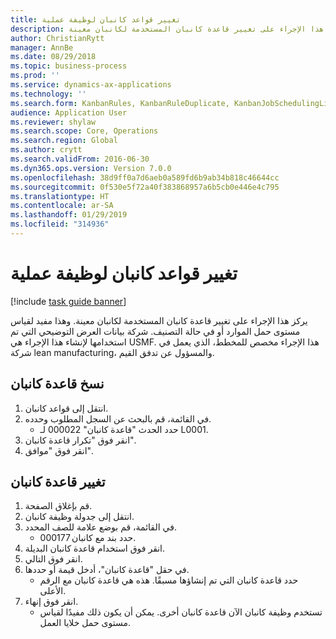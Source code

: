 ```yaml
---
title: تغيير قواعد كانبان لوظيفة عملية
description: يركز هذا الإجراء على تغيير قاعدة كانبان المستخدمة لكانبان معينة.
author: ChristianRytt
manager: AnnBe
ms.date: 08/29/2018
ms.topic: business-process
ms.prod: ''
ms.service: dynamics-ax-applications
ms.technology: ''
ms.search.form: KanbanRules, KanbanRuleDuplicate, KanbanJobSchedulingListPage, LeanRuleReassignmentWizard, KanbanReassignRuleLookup
audience: Application User
ms.reviewer: shylaw
ms.search.scope: Core, Operations
ms.search.region: Global
ms.author: crytt
ms.search.validFrom: 2016-06-30
ms.dyn365.ops.version: Version 7.0.0
ms.openlocfilehash: 38d9ff0a7d6aeb0a589fd6b9ab34b818c46644cc
ms.sourcegitcommit: 0f530e5f72a40f383868957a6b5cb0e446e4c795
ms.translationtype: HT
ms.contentlocale: ar-SA
ms.lasthandoff: 01/29/2019
ms.locfileid: "314936"
---
```

# <a name="change-kanban-rules-for-a-process-job"></a>تغيير قواعد كانبان لوظيفة عملية

[!include [task guide banner](../../includes/task-guide-banner.md)]

يركز هذا الإجراء على تغيير قاعدة كانبان المستخدمة لكانبان معينة. وهذا مفيد لقياس مستوى حمل الموارد أو في حالة التصنيف. شركة بيانات العرض التوضيحي التي تم استخدامها لإنشاء هذا الإجراء هي USMF. هذا الإجراء مخصص للمخطط، الذي يعمل في شركة lean manufacturing، والمسؤول عن تدفق القيم.


## <a name="copy-kanban-rule"></a>نسخ قاعدة كانبان
1. انتقل إلى قواعد كانبان.
2. في القائمة، قم بالبحث عن السجل المطلوب وحدده.
    * حدد الحدث "قاعدة كانبان" 000022 لـ L0001.  
3. انقر فوق "تكرار قاعدة كانبان".
4. انقر فوق "موافق".

## <a name="change-kanban-rule"></a>تغيير قاعدة كانبان
1. قم بإغلاق الصفحة.
2. انتقل إلى جدولة وظيفة كانبان.
3. في القائمة، قم بوضع علامة للصف المحدد.
    * حدد بند مع كانبان 000177.  
4. انقر فوق استخدام قاعدة كانبان البديلة.
5. انقر فوق التالي.
6. في حقل "قاعدة كانبان"، أدخل قيمة أو حددها.
    * حدد قاعدة كانبان التي تم إنشاؤها مسبقًا. هذه هي قاعدة كانبان مع الرقم الأعلى.  
7. انقر فوق إنهاء.
    * تستخدم وظيفة كانبان الآن قاعدة كانبان أخرى. يمكن أن يكون ذلك مفيدًا لقياس مستوى حمل خلايا العمل.  

